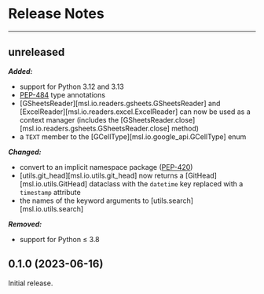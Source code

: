 # Release Notes

---

## unreleased

***Added:***

- support for Python 3.12 and 3.13
- [PEP-484](https://peps.python.org/pep-0484/) type annotations
- [GSheetsReader][msl.io.readers.gsheets.GSheetsReader] and [ExcelReader][msl.io.readers.excel.ExcelReader] can now be used as a context manager (includes the [GSheetsReader.close][msl.io.readers.gsheets.GSheetsReader.close] method)
- a `TEXT` member to the [GCellType][msl.io.google_api.GCellType] enum

***Changed:***

- convert to an implicit namespace package ([PEP-420](https://peps.python.org/pep-0420/))
- [utils.git_head][msl.io.utils.git_head] now returns a [GitHead][msl.io.utils.GitHead] dataclass with the `datetime` key replaced with a `timestamp` attribute
- the names of the keyword arguments to [utils.search][msl.io.utils.search]

***Removed:***

- support for Python &le; 3.8

## 0.1.0 (2023-06-16)

Initial release.

